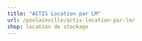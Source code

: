 ```yaml
---
title: "ACTIS Location par LM"
url: /poulainville/actis-location-par-lm/
shop: location de stockage
---
```

